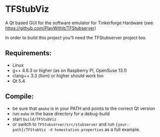 TFStubViz
=========

A Qt based GUI for the software emulator for Tinkerforge Hardware
(see https://github.com/PlayWithIt/TFStubserver)

In order to build this project you'll need the TFStubserver project too.

Requirements:
-------------
* Linux
* g++ 4.6.3 or higher (as on Raspberry PI, OpenSuse 13.1)
* clang++ 3.3 (llvm) or higher should work too
* Qt 5.4

Compile:
--------
* be sure that ``qmake`` is in your PATH and points to the correct Qt version
* run ``make`` in the base directory for a debug-build
* start ``build/TFStubViz``
* or switch to ``TFStubserver/src/stubserver`` and run ``{your-path}/TFStubViz
-d homestation.properties`` as a full example.
